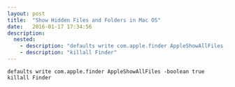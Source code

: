 ```yaml
---
layout: post
title:  "Show Hidden Files and Folders in Mac OS"
date:   2016-01-17 17:34:56
description:
  nested:
    - description: "defaults write com.apple.finder AppleShowAllFiles -boolean true"
    - description: "killall Finder"
---
```


``` shell
defaults write com.apple.finder AppleShowAllFiles -boolean true
killall Finder
```
